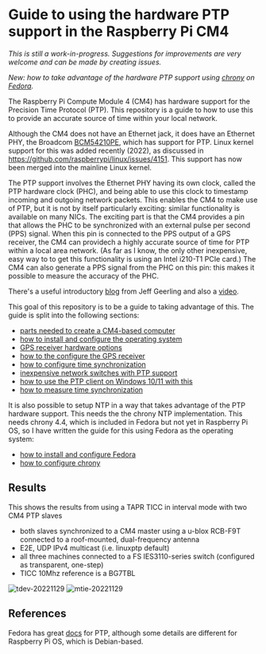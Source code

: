 # Guide to using the hardware PTP support in the Raspberry Pi CM4

*This is still a work-in-progress. Suggestions for improvements are very welcome and can be made by creating issues.*

*New: how to take advantage of the hardware PTP support using [chrony](chrony.md) on [Fedora](fedora).*

The Raspberry Pi Compute Module 4 (CM4) has hardware support for the Precision Time Protocol (PTP). This repository is a guide to how to use this to provide an accurate source of time within your local network.

Although the CM4 does not have an Ethernet jack, it does have an Ethernet PHY, the Broadcom [BCM54210PE](https://www.broadcom.com/products/ethernet-connectivity/phy-and-poe/copper/gigabit/bcm54210), which has support for PTP. Linux kernel support for this was added recently (2022), as discussed in https://github.com/raspberrypi/linux/issues/4151. This support has now been merged into the mainline Linux kernel.

The PTP support involves the Ethernet PHY having its own clock, called the PTP hardware clock (PHC), and being able to use this clock to timestamp incoming and outgoing network packets. This enables the CM4 to make use of PTP, but it is not by itself particularly exciting: similar functionality is available on many NICs. The exciting part is that the CM4 provides a pin that allows the PHC to be synchronized with an external pulse per second (PPS) signal. When this pin is connected to the PPS output of a GPS receiver, the CM4 can providech a highly accurate source of time for PTP within a local area network. (As far as I know, the only other inexpensive, easy way to to get this functionality is using an Intel i210-T1 PCIe card.) The CM4 can also generate a PPS signal from the PHC on this pin: this makes it possible to measure the accuracy of the PHC.

There's a useful introductory [blog](https://www.jeffgeerling.com/blog/2022/ptp-and-ieee-1588-hardware-timestamping-on-raspberry-pi-cm4) from Jeff Geerling and also a [video](https://www.youtube.com/watch?v=RvnG-ywF6_s).

This goal of this repository is to be a guide to taking advantage of this. The guide is split into the following sections:

* [parts needed to create a CM4-based computer](cm4-computer.md)
* [how to install and configure the operating system](os.md)
* [GPS receiver hardware options](gps-hw.md)
* [how to  the configure the GPS receiver](gps-config.md)
* [how to configure time synchronization](time-config.md)
* [inexpensive network switches with PTP support](switches.md)
* [how to use the PTP client on Windows 10/11 with this](ptp-windows.md)
* [how to measure time synchronization](measure.md)

It is also possible to setup NTP in a way that takes advantage of the PTP hardware support. This needs the
the chrony NTP implementation. This needs chrony 4.4, which is included in Fedora but not yet in
Raspberry Pi OS, so I have written the guide for this using Fedora as the operating system:

* [how to install and configure Fedora](fedora.md)
* [how to configure chrony](chrony.md)

## Results

This shows the results from using a TAPR TICC in interval mode with two CM4 PTP slaves 

- both slaves synchronized to a CM4 master using a u-blox RCB-F9T connected to a roof-mounted, dual-frequency antenna
- E2E, UDP IPv4 multicast (i.e. linuxptp default)
- all three machines connected to a FS IES3110-series switch (configured as transparent, one-step)
- TICC 10Mhz reference is a BG7TBL

![tdev-20221129](https://user-images.githubusercontent.com/499966/204719830-a2631c24-f9f0-4f81-bc41-e34bdd3bc6e9.png)
![mtie-20221129](https://user-images.githubusercontent.com/499966/204719880-3effc69f-ad6c-4d38-8f64-1ca5fad3a5b7.png)

## References

Fedora has great [docs](https://docs.fedoraproject.org/en-US/fedora/latest/system-administrators-guide/servers/Configuring_PTP_Using_ptp4l/) for PTP, although some details are different for Raspberry Pi OS, which is Debian-based.



